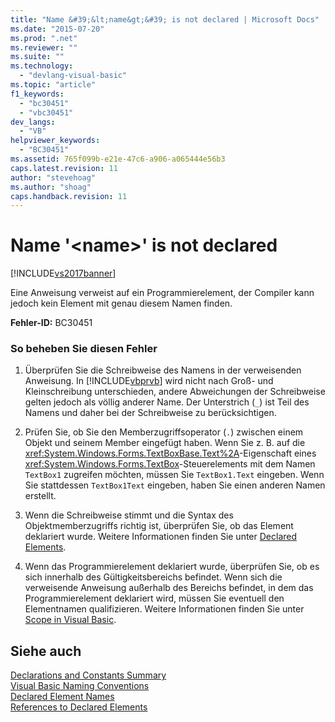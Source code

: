 ```yaml
---
title: "Name &#39;&lt;name&gt;&#39; is not declared | Microsoft Docs"
ms.date: "2015-07-20"
ms.prod: ".net"
ms.reviewer: ""
ms.suite: ""
ms.technology: 
  - "devlang-visual-basic"
ms.topic: "article"
f1_keywords: 
  - "bc30451"
  - "vbc30451"
dev_langs: 
  - "VB"
helpviewer_keywords: 
  - "BC30451"
ms.assetid: 765f099b-e21e-47c6-a906-a065444e56b3
caps.latest.revision: 11
author: "stevehoag"
ms.author: "shoag"
caps.handback.revision: 11
---
```

# Name &#39;&lt;name&gt;&#39; is not declared
[!INCLUDE[vs2017banner](../../../visual-basic/includes/vs2017banner.md)]

Eine Anweisung verweist auf ein Programmierelement, der Compiler kann jedoch kein Element mit genau diesem Namen finden.  
  
 **Fehler\-ID:** BC30451  
  
### So beheben Sie diesen Fehler  
  
1.  Überprüfen Sie die Schreibweise des Namens in der verweisenden Anweisung.  In [!INCLUDE[vbprvb](../../../csharp/programming-guide/concepts/linq/includes/vbprvb-md.md)] wird nicht nach Groß\- und Kleinschreibung unterschieden, andere Abweichungen der Schreibweise gelten jedoch als völlig anderer Name.  Der Unterstrich \(`_`\) ist Teil des Namens und daher bei der Schreibweise zu berücksichtigen.  
  
2.  Prüfen Sie, ob Sie den Memberzugriffsoperator \(`.`\) zwischen einem Objekt und seinem Member eingefügt haben.  Wenn Sie z. B. auf die <xref:System.Windows.Forms.TextBoxBase.Text%2A>\-Eigenschaft eines <xref:System.Windows.Forms.TextBox>\-Steuerelements mit dem Namen `TextBox1` zugreifen möchten, müssen Sie `TextBox1.Text` eingeben.  Wenn Sie stattdessen `TextBox1Text` eingeben, haben Sie einen anderen Namen erstellt.  
  
3.  Wenn die Schreibweise stimmt und die Syntax des Objektmemberzugriffs richtig ist, überprüfen Sie, ob das Element deklariert wurde.  Weitere Informationen finden Sie unter [Declared Elements](../../../visual-basic/programming-guide/language-features/declared-elements/index.md).  
  
4.  Wenn das Programmierelement deklariert wurde, überprüfen Sie, ob es sich innerhalb des Gültigkeitsbereichs befindet.  Wenn sich die verweisende Anweisung außerhalb des Bereichs befindet, in dem das Programmierelement deklariert wird, müssen Sie eventuell den Elementnamen qualifizieren.  Weitere Informationen finden Sie unter [Scope in Visual Basic](../../../visual-basic/programming-guide/language-features/declared-elements/scope.md).  
  
## Siehe auch  
 [Declarations and Constants Summary](../../../visual-basic/language-reference/keywords/declarations-and-constants-summary.md)   
 [Visual Basic Naming Conventions](../../../visual-basic/programming-guide/program-structure/naming-conventions.md)   
 [Declared Element Names](../../../visual-basic/programming-guide/language-features/declared-elements/declared-element-names.md)   
 [References to Declared Elements](../../../visual-basic/programming-guide/language-features/declared-elements/references-to-declared-elements.md)